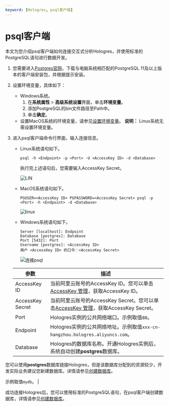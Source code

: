 ```yaml
---
keyword: [Hologres, psql客户端]
---
```


# psql客户端

本文为您介绍psql客户端如何连接交互式分析Hologres，并使用标准的PostgreSQL语句进行数据开发。

1.  您需要进入[Postgres官网](https://www.enterprisedb.com/downloads/postgres-postgresql-downloads)，下载与电脑系统相匹配的PostgreSQL 11及以上版本的客户端安装包，并根据提示安装。
2.  设置环境变量，具体如下：

    -   Windows系统。
        1.  在**系统属性** \> **高级系统设置**界面，单击**环境变量**。
        2.  添加PostgreSQL的bin文件路径至Path中。
        3.  单击**确定**。
    -   设置MacOS系统的环境变量，请参见[设置环境变量](https://www.postgresql.org/docs/6.3/c0301.htm)。
    **说明：** Linux系统无需设置环境变量。


1.  进入psql客户端命令行界面，输入连接信息。

    -   Linux系统语句如下。

        ```
        psql -h <Endpoint> -p <Port> -U <AccessKey ID> -d <Database>
        ```

        执行完上述语句后，您需要输入AccessKey Secret。

        ![LIN](https://static-aliyun-doc.oss-accelerate.aliyuncs.com/assets/img/zh-CN/3162459951/p143892.png)

    -   MacOS系统语句如下。

        ```
        PGUSER=<AccessKey ID> PGPASSWORD=<AccessKey Secret> psql -p <Port> -h <Endpoint> -d <Database>
        ```

        ![linux](https://static-aliyun-doc.oss-accelerate.aliyuncs.com/assets/img/zh-CN/3162459951/p137096.png)

    -   Windows系统语句如下。

        ```
        Server [localhost]: Endpoint
        Database [postgres]: Database
        Port [5432]: Port
        Username [postgres]: <AccessKey ID>
        用户 <AccessKey ID> 的口令：<AccessKey Secret>
        ```

        ![连接psql](https://static-aliyun-doc.oss-accelerate.aliyuncs.com/assets/img/zh-CN/3162459951/p137051.png)

    |参数|描述|
    |--|--|
    |AccessKey ID|当前阿里云账号的AccessKey ID。您可以单击[AccessKey 管理](https://usercenter.console.aliyun.com/?spm=5176.2020520153.nav-right.dak.3bcf415dCWGUBj#/manage/ak)，获取AccessKey ID。 |
    |AccessKey Secret|当前阿里云账号的AccessKey Secret。您可以单击[AccessKey 管理](https://usercenter.console.aliyun.com/?spm=5176.2020520153.nav-right.dak.3bcf415dCWGUBj#/manage/ak)，获取AccessKey Secret。 |
    |Port|Hologres实例的公共网络端口。示例取值`80`。 |
    |Endpoint|Hologres实例的公共网络地址。示例取值`xxx-cn-hangzhou.hologres.aliyuncs.com`。 |
    |Database|Hologres的数据库名称。开通Hologres实例后，系统自动创建**postgres**数据库。

您可以使用**postgres**数据库链接Hologres，但是该数据库分配到的资源较少，开发实际业务建议您新建数据库。详情请参见[创建数据库](/intl.zh-CN/快速入门/psql快速入门.md)。

示例取值`mydb`。 |


成功连接Hologres后，您可以使用标准的PostgreSQL语句，在psql客户端创建数据库，详情请参见[创建数据库](/intl.zh-CN/快速入门/psql快速入门.md)。

